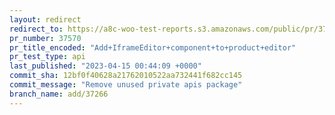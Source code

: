 ```yaml
---
layout: redirect
redirect_to: https://a8c-woo-test-reports.s3.amazonaws.com/public/pr/37570/api/index.html
pr_number: 37570
pr_title_encoded: "Add+IframeEditor+component+to+product+editor"
pr_test_type: api
last_published: "2023-04-15 00:44:09 +0000"
commit_sha: 12bf0f40628a21762010522aa732441f682cc145
commit_message: "Remove unused private apis package"
branch_name: add/37266
---
```

